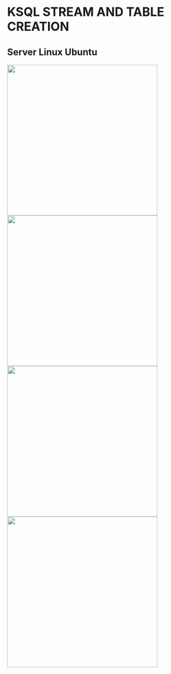 # KSQL STREAM AND TABLE CREATION
## Server Linux Ubuntu

<img src="https://github.com/CollegeBoreal/INF1086-201-21H-01/blob/main/2.KSQL/300115140/IMAGES/ksql1.PNG" width="350">


<img src="https://github.com/CollegeBoreal/INF1086-201-21H-01/blob/main/2.KSQL/300115140/IMAGES/ksql4.PNG" width="350">




<img src="https://github.com/CollegeBoreal/INF1086-201-21H-01/blob/main/2.KSQL/300115140/IMAGES/ksql3.PNG" width="350">





<img src="https://github.com/CollegeBoreal/INF1086-201-21H-01/blob/main/2.KSQL/300115140/IMAGES/ksql2.PNG" width="350">


